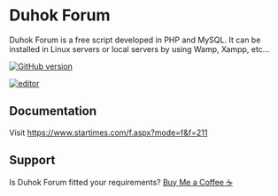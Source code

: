 # Duhok Forum
Duhok Forum is a free script developed in PHP and MySQL. It can be installed in Linux servers or local servers by using Wamp, Xampp, etc...

[![GitHub version](https://img.shields.io/github/v/tag/dilovanmatini/duhok-forum)](https://github.com/dilovanmatini/rtlcss/releases)

[![editor](https://img.shields.io/badge/editor-vscode-blue)](https://code.visualstudio.com/)


## Documentation
Visit <https://www.startimes.com/f.aspx?mode=f&f=211>

## Support

Is Duhok Forum fitted your requirements?  [Buy Me a Coffee ☕](https://www.paypal.me/DilovanMatini)
